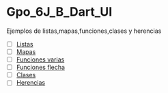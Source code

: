 # Gpo_6J_B_Dart_UI
Ejemplos de listas,mapas,funciones,clases y herencias
- [ ] [Listas](https://dartpad.dartlang.org/)
- [ ] [Mapas](https://dartpad.dartlang.org/)
- [ ] [Funciones varias](https://dartpad.dartlang.org/)
- [ ] [Funciones flecha](https://dartpad.dartlang.org/)
- [ ] [Clases](https://dartpad.dartlang.org/)
- [ ] [Herencias](https://dartpad.dartlang.org/)

